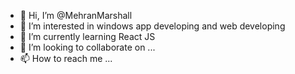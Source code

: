 - 👋 Hi, I’m @MehranMarshall
- 👀 I’m interested in windows app developing and web developing
- 🌱 I’m currently learning React JS
- 💞️ I’m looking to collaborate on ...
- 📫 How to reach me ...

<!---
MehranMarshall/MehranMarshall is a ✨ special ✨ repository because its `README.md` (this file) appears on your GitHub profile.
You can click the Preview link to take a look at your changes.
--->

